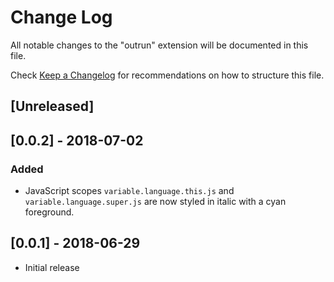 # Change Log
All notable changes to the "outrun" extension will be documented in this file.

Check [Keep a Changelog](http://keepachangelog.com/) for recommendations on how to structure this file.

## [Unreleased]

## [0.0.2] - 2018-07-02
### Added
- JavaScript scopes `variable.language.this.js` and `variable.language.super.js` are now styled in italic with a cyan foreground.

## [0.0.1] - 2018-06-29
- Initial release
